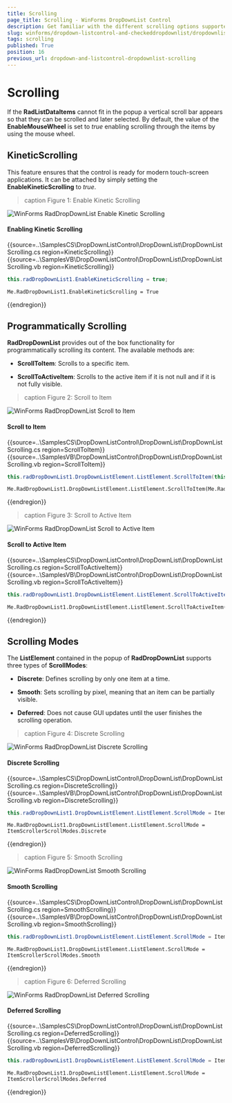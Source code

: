 ```yaml
---
title: Scrolling
page_title: Scrolling - WinForms DropDownList Control
description: Get familiar with the different scrolling options supported by WinForms DropDownList.
slug: winforms/dropdown-listcontrol-and-checkeddropdownlist/dropdownlist/scrolling
tags: scrolling
published: True
position: 16
previous_url: dropdown-and-listcontrol-dropdownlist-scrolling
---
```


# Scrolling
 
If the __RadListDataItems__ cannot fit in the popup a vertical scroll bar appears so that they can be scrolled and later selected. By default, the value of the __EnableMouseWheel__ is set to *true* enabling scrolling through the items by using the mouse wheel.
      
## KineticScrolling

This feature ensures that the control is ready for modern touch-screen applications. It can be attached by simply setting the __EnableKineticScrolling__ to *true*.
        
>caption Figure 1: Enable Kinetic Scrolling

![WinForms RadDropDownList Enable Kinetic Scrolling](images/dropdown-and-listcontrol-dropdownlist-scrolling001.gif)

#### Enabling Kinetic Scrolling 

{{source=..\SamplesCS\DropDownListControl\DropDownList\DropDownListScrolling.cs region=KineticScrolling}} 
{{source=..\SamplesVB\DropDownListControl\DropDownList\DropDownListScrolling.vb region=KineticScrolling}} 

````C#
this.radDropDownList1.EnableKineticScrolling = true;

````
````VB.NET
Me.RadDropDownList1.EnableKineticScrolling = True

````

{{endregion}} 

## Programmatically Scrolling

__RadDropDownList__ provides out of the box functionality for programmatically scrolling its content. The available methods are: 
        

* __ScrollToItem__: Scrolls to a specific item.
            

* __ScrollToActiveItem__: Scrolls to the active item if it is not null and if it is not fully visible.
            
>caption Figure 2: Scroll to Item

![WinForms RadDropDownList Scroll to Item](images/dropdown-and-listcontrol-dropdownlist-scrolling002.gif)

#### Scroll to Item 

{{source=..\SamplesCS\DropDownListControl\DropDownList\DropDownListScrolling.cs region=ScrollToItem}} 
{{source=..\SamplesVB\DropDownListControl\DropDownList\DropDownListScrolling.vb region=ScrollToItem}} 

````C#
this.radDropDownList1.DropDownListElement.ListElement.ScrollToItem(this.radDropDownList1.Items.Last());

````
````VB.NET
Me.RadDropDownList1.DropDownListElement.ListElement.ScrollToItem(Me.RadDropDownList1.Items.Last())

````

{{endregion}} 
 

>caption Figure 3: Scroll to Active Item

![WinForms RadDropDownList Scroll to Active Item](images/dropdown-and-listcontrol-dropdownlist-scrolling003.gif)

#### Scroll to Active Item 

{{source=..\SamplesCS\DropDownListControl\DropDownList\DropDownListScrolling.cs region=ScrollToActiveItem}} 
{{source=..\SamplesVB\DropDownListControl\DropDownList\DropDownListScrolling.vb region=ScrollToActiveItem}} 

````C#
this.radDropDownList1.DropDownListElement.ListElement.ScrollToActiveItem();

````
````VB.NET
Me.RadDropDownList1.DropDownListElement.ListElement.ScrollToActiveItem()

````

{{endregion}} 
 

## Scrolling Modes

The __ListElement__ contained in the popup of __RadDropDownList__ supports three types of __ScrollModes__:
        

* __Discrete__: Defines scrolling by only one item at a time.
            

* __Smooth__: Sets scrolling by pixel, meaning that an item can be partially visible.
            

* __Deferred__: Does not cause GUI updates until the user finishes the scrolling operation.
            
>caption Figure 4: Discrete Scrolling

![WinForms RadDropDownList Discrete Scrolling](images/dropdown-and-listcontrol-dropdownlist-scrolling004.gif)

#### Discrete Scrolling 

{{source=..\SamplesCS\DropDownListControl\DropDownList\DropDownListScrolling.cs region=DiscreteScrolling}} 
{{source=..\SamplesVB\DropDownListControl\DropDownList\DropDownListScrolling.vb region=DiscreteScrolling}} 

````C#
this.radDropDownList1.DropDownListElement.ListElement.ScrollMode = ItemScrollerScrollModes.Discrete;

````
````VB.NET
Me.RadDropDownList1.DropDownListElement.ListElement.ScrollMode = ItemScrollerScrollModes.Discrete

````

{{endregion}} 

>caption Figure 5: Smooth Scrolling

![WinForms RadDropDownList Smooth Scrolling](images/dropdown-and-listcontrol-dropdownlist-scrolling005.gif)

#### Smooth Scrolling 

{{source=..\SamplesCS\DropDownListControl\DropDownList\DropDownListScrolling.cs region=SmoothScrolling}} 
{{source=..\SamplesVB\DropDownListControl\DropDownList\DropDownListScrolling.vb region=SmoothScrolling}} 

````C#
this.radDropDownList1.DropDownListElement.ListElement.ScrollMode = ItemScrollerScrollModes.Smooth;

````
````VB.NET
Me.RadDropDownList1.DropDownListElement.ListElement.ScrollMode = ItemScrollerScrollModes.Smooth

````

{{endregion}} 
 
>caption Figure 6: Deferred Scrolling

![WinForms RadDropDownList Deferred Scrolling](images/dropdown-and-listcontrol-dropdownlist-scrolling006.gif)

#### Deferred Scrolling 

{{source=..\SamplesCS\DropDownListControl\DropDownList\DropDownListScrolling.cs region=DeferredScrolling}} 
{{source=..\SamplesVB\DropDownListControl\DropDownList\DropDownListScrolling.vb region=DeferredScrolling}} 

````C#
this.radDropDownList1.DropDownListElement.ListElement.ScrollMode = ItemScrollerScrollModes.Deferred;

````
````VB.NET
Me.RadDropDownList1.DropDownListElement.ListElement.ScrollMode = ItemScrollerScrollModes.Deferred

````

{{endregion}} 



